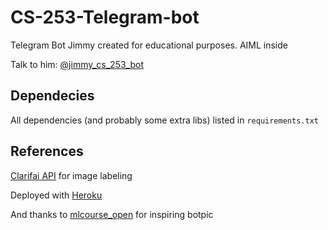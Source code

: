 # CS-253-Telegram-bot

Telegram Bot Jimmy created for educational purposes.  AIML inside

Talk to him: [@jimmy_cs_253_bot](https://t.me/jimmy_cs_253_bot)

## Dependecies ##

All dependencies (and probably some extra libs) listed in `requirements.txt`

## References ##

[Clarifai API](https://clarifai.com/) for image labeling

Deployed with [Heroku](https://www.heroku.com/)

And thanks to [mlcourse_open](https://github.com/Yorko/mlcourse_open) for inspiring botpic
